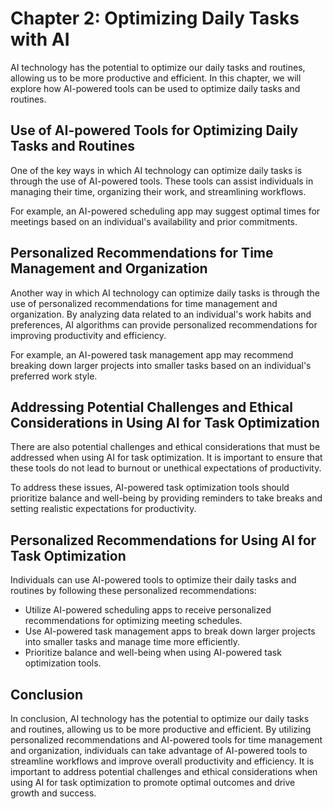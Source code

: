 Chapter 2: Optimizing Daily Tasks with AI
=========================================

AI technology has the potential to optimize our daily tasks and routines, allowing us to be more productive and efficient. In this chapter, we will explore how AI-powered tools can be used to optimize daily tasks and routines.

Use of AI-powered Tools for Optimizing Daily Tasks and Routines
---------------------------------------------------------------

One of the key ways in which AI technology can optimize daily tasks is through the use of AI-powered tools. These tools can assist individuals in managing their time, organizing their work, and streamlining workflows.

For example, an AI-powered scheduling app may suggest optimal times for meetings based on an individual's availability and prior commitments.

Personalized Recommendations for Time Management and Organization
-----------------------------------------------------------------

Another way in which AI technology can optimize daily tasks is through the use of personalized recommendations for time management and organization. By analyzing data related to an individual's work habits and preferences, AI algorithms can provide personalized recommendations for improving productivity and efficiency.

For example, an AI-powered task management app may recommend breaking down larger projects into smaller tasks based on an individual's preferred work style.

Addressing Potential Challenges and Ethical Considerations in Using AI for Task Optimization
--------------------------------------------------------------------------------------------

There are also potential challenges and ethical considerations that must be addressed when using AI for task optimization. It is important to ensure that these tools do not lead to burnout or unethical expectations of productivity.

To address these issues, AI-powered task optimization tools should prioritize balance and well-being by providing reminders to take breaks and setting realistic expectations for productivity.

Personalized Recommendations for Using AI for Task Optimization
---------------------------------------------------------------

Individuals can use AI-powered tools to optimize their daily tasks and routines by following these personalized recommendations:

* Utilize AI-powered scheduling apps to receive personalized recommendations for optimizing meeting schedules.
* Use AI-powered task management apps to break down larger projects into smaller tasks and manage time more efficiently.
* Prioritize balance and well-being when using AI-powered task optimization tools.

Conclusion
----------

In conclusion, AI technology has the potential to optimize our daily tasks and routines, allowing us to be more productive and efficient. By utilizing personalized recommendations and AI-powered tools for time management and organization, individuals can take advantage of AI-powered tools to streamline workflows and improve overall productivity and efficiency. It is important to address potential challenges and ethical considerations when using AI for task optimization to promote optimal outcomes and drive growth and success.
